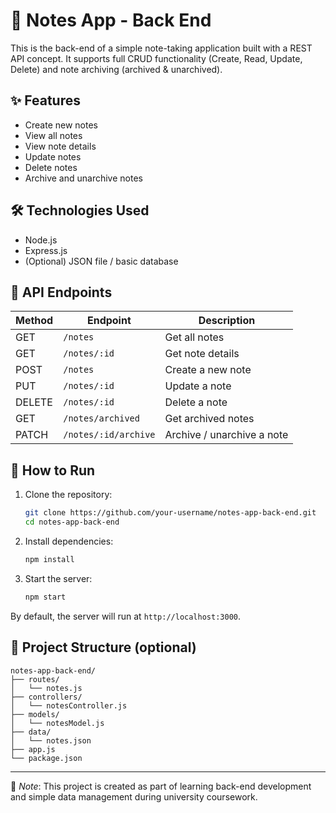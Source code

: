 
# 📒 Notes App - Back End

This is the back-end of a simple note-taking application built with a REST API concept. It supports full CRUD functionality (Create, Read, Update, Delete) and note archiving (archived & unarchived).

## ✨ Features
- Create new notes
- View all notes
- View note details
- Update notes
- Delete notes
- Archive and unarchive notes

## 🛠️ Technologies Used
- Node.js
- Express.js
- (Optional) JSON file / basic database

## 🔧 API Endpoints

| Method | Endpoint             | Description                   |
|--------|----------------------|-------------------------------|
| GET    | `/notes`             | Get all notes                 |
| GET    | `/notes/:id`         | Get note details              |
| POST   | `/notes`             | Create a new note             |
| PUT    | `/notes/:id`         | Update a note                 |
| DELETE | `/notes/:id`         | Delete a note                 |
| GET    | `/notes/archived`    | Get archived notes            |
| PATCH  | `/notes/:id/archive` | Archive / unarchive a note    |

## 🚀 How to Run

1. Clone the repository:
   ```bash
   git clone https://github.com/your-username/notes-app-back-end.git
   cd notes-app-back-end
   ```

2. Install dependencies:
   ```bash
   npm install
   ```

3. Start the server:
   ```bash
   npm start
   ```

By default, the server will run at `http://localhost:3000`.

## 📂 Project Structure (optional)

```
notes-app-back-end/
├── routes/
│   └── notes.js
├── controllers/
│   └── notesController.js
├── models/
│   └── notesModel.js
├── data/
│   └── notes.json
├── app.js
└── package.json
```

---

📌 *Note*: This project is created as part of learning back-end development and simple data management during university coursework.
